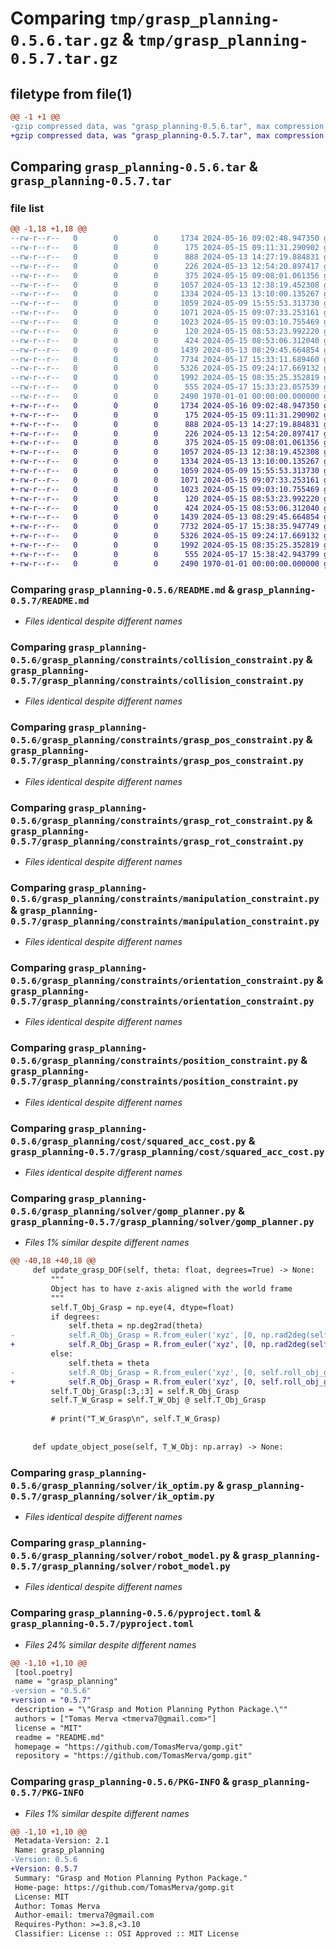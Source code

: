 # Comparing `tmp/grasp_planning-0.5.6.tar.gz` & `tmp/grasp_planning-0.5.7.tar.gz`

## filetype from file(1)

```diff
@@ -1 +1 @@
-gzip compressed data, was "grasp_planning-0.5.6.tar", max compression
+gzip compressed data, was "grasp_planning-0.5.7.tar", max compression
```

## Comparing `grasp_planning-0.5.6.tar` & `grasp_planning-0.5.7.tar`

### file list

```diff
@@ -1,18 +1,18 @@
--rw-r--r--   0        0        0     1734 2024-05-16 09:02:48.947350 grasp_planning-0.5.6/README.md
--rw-r--r--   0        0        0      175 2024-05-15 09:11:31.290902 grasp_planning-0.5.6/grasp_planning/__init__.py
--rw-r--r--   0        0        0      888 2024-05-13 14:27:19.884831 grasp_planning-0.5.6/grasp_planning/constraints/collision_constraint.py
--rw-r--r--   0        0        0      226 2024-05-13 12:54:20.897417 grasp_planning-0.5.6/grasp_planning/constraints/constraint_template.py
--rw-r--r--   0        0        0      375 2024-05-15 09:08:01.061356 grasp_planning-0.5.6/grasp_planning/constraints/constraints.py
--rw-r--r--   0        0        0     1057 2024-05-13 12:38:19.452308 grasp_planning-0.5.6/grasp_planning/constraints/grasp_pos_constraint.py
--rw-r--r--   0        0        0     1334 2024-05-13 13:10:00.135267 grasp_planning-0.5.6/grasp_planning/constraints/grasp_rot_constraint.py
--rw-r--r--   0        0        0     1059 2024-05-09 15:55:53.313730 grasp_planning-0.5.6/grasp_planning/constraints/manipulation_constraint.py
--rw-r--r--   0        0        0     1071 2024-05-15 09:07:33.253161 grasp_planning-0.5.6/grasp_planning/constraints/orientation_constraint.py
--rw-r--r--   0        0        0     1023 2024-05-15 09:03:10.755469 grasp_planning-0.5.6/grasp_planning/constraints/position_constraint.py
--rw-r--r--   0        0        0      120 2024-05-15 08:53:23.992220 grasp_planning-0.5.6/grasp_planning/cost/costs.py
--rw-r--r--   0        0        0      424 2024-05-15 08:53:06.312040 grasp_planning-0.5.6/grasp_planning/cost/dist_to_home.py
--rw-r--r--   0        0        0     1439 2024-05-13 08:29:45.664854 grasp_planning-0.5.6/grasp_planning/cost/squared_acc_cost.py
--rw-r--r--   0        0        0     7734 2024-05-17 15:33:11.689460 grasp_planning-0.5.6/grasp_planning/solver/gomp_planner.py
--rw-r--r--   0        0        0     5326 2024-05-15 09:24:17.669132 grasp_planning-0.5.6/grasp_planning/solver/ik_optim.py
--rw-r--r--   0        0        0     1992 2024-05-15 08:35:25.352819 grasp_planning-0.5.6/grasp_planning/solver/robot_model.py
--rw-r--r--   0        0        0      555 2024-05-17 15:33:23.057539 grasp_planning-0.5.6/pyproject.toml
--rw-r--r--   0        0        0     2490 1970-01-01 00:00:00.000000 grasp_planning-0.5.6/PKG-INFO
+-rw-r--r--   0        0        0     1734 2024-05-16 09:02:48.947350 grasp_planning-0.5.7/README.md
+-rw-r--r--   0        0        0      175 2024-05-15 09:11:31.290902 grasp_planning-0.5.7/grasp_planning/__init__.py
+-rw-r--r--   0        0        0      888 2024-05-13 14:27:19.884831 grasp_planning-0.5.7/grasp_planning/constraints/collision_constraint.py
+-rw-r--r--   0        0        0      226 2024-05-13 12:54:20.897417 grasp_planning-0.5.7/grasp_planning/constraints/constraint_template.py
+-rw-r--r--   0        0        0      375 2024-05-15 09:08:01.061356 grasp_planning-0.5.7/grasp_planning/constraints/constraints.py
+-rw-r--r--   0        0        0     1057 2024-05-13 12:38:19.452308 grasp_planning-0.5.7/grasp_planning/constraints/grasp_pos_constraint.py
+-rw-r--r--   0        0        0     1334 2024-05-13 13:10:00.135267 grasp_planning-0.5.7/grasp_planning/constraints/grasp_rot_constraint.py
+-rw-r--r--   0        0        0     1059 2024-05-09 15:55:53.313730 grasp_planning-0.5.7/grasp_planning/constraints/manipulation_constraint.py
+-rw-r--r--   0        0        0     1071 2024-05-15 09:07:33.253161 grasp_planning-0.5.7/grasp_planning/constraints/orientation_constraint.py
+-rw-r--r--   0        0        0     1023 2024-05-15 09:03:10.755469 grasp_planning-0.5.7/grasp_planning/constraints/position_constraint.py
+-rw-r--r--   0        0        0      120 2024-05-15 08:53:23.992220 grasp_planning-0.5.7/grasp_planning/cost/costs.py
+-rw-r--r--   0        0        0      424 2024-05-15 08:53:06.312040 grasp_planning-0.5.7/grasp_planning/cost/dist_to_home.py
+-rw-r--r--   0        0        0     1439 2024-05-13 08:29:45.664854 grasp_planning-0.5.7/grasp_planning/cost/squared_acc_cost.py
+-rw-r--r--   0        0        0     7732 2024-05-17 15:38:35.947749 grasp_planning-0.5.7/grasp_planning/solver/gomp_planner.py
+-rw-r--r--   0        0        0     5326 2024-05-15 09:24:17.669132 grasp_planning-0.5.7/grasp_planning/solver/ik_optim.py
+-rw-r--r--   0        0        0     1992 2024-05-15 08:35:25.352819 grasp_planning-0.5.7/grasp_planning/solver/robot_model.py
+-rw-r--r--   0        0        0      555 2024-05-17 15:38:42.943799 grasp_planning-0.5.7/pyproject.toml
+-rw-r--r--   0        0        0     2490 1970-01-01 00:00:00.000000 grasp_planning-0.5.7/PKG-INFO
```

### Comparing `grasp_planning-0.5.6/README.md` & `grasp_planning-0.5.7/README.md`

 * *Files identical despite different names*

### Comparing `grasp_planning-0.5.6/grasp_planning/constraints/collision_constraint.py` & `grasp_planning-0.5.7/grasp_planning/constraints/collision_constraint.py`

 * *Files identical despite different names*

### Comparing `grasp_planning-0.5.6/grasp_planning/constraints/grasp_pos_constraint.py` & `grasp_planning-0.5.7/grasp_planning/constraints/grasp_pos_constraint.py`

 * *Files identical despite different names*

### Comparing `grasp_planning-0.5.6/grasp_planning/constraints/grasp_rot_constraint.py` & `grasp_planning-0.5.7/grasp_planning/constraints/grasp_rot_constraint.py`

 * *Files identical despite different names*

### Comparing `grasp_planning-0.5.6/grasp_planning/constraints/manipulation_constraint.py` & `grasp_planning-0.5.7/grasp_planning/constraints/manipulation_constraint.py`

 * *Files identical despite different names*

### Comparing `grasp_planning-0.5.6/grasp_planning/constraints/orientation_constraint.py` & `grasp_planning-0.5.7/grasp_planning/constraints/orientation_constraint.py`

 * *Files identical despite different names*

### Comparing `grasp_planning-0.5.6/grasp_planning/constraints/position_constraint.py` & `grasp_planning-0.5.7/grasp_planning/constraints/position_constraint.py`

 * *Files identical despite different names*

### Comparing `grasp_planning-0.5.6/grasp_planning/cost/squared_acc_cost.py` & `grasp_planning-0.5.7/grasp_planning/cost/squared_acc_cost.py`

 * *Files identical despite different names*

### Comparing `grasp_planning-0.5.6/grasp_planning/solver/gomp_planner.py` & `grasp_planning-0.5.7/grasp_planning/solver/gomp_planner.py`

 * *Files 1% similar despite different names*

```diff
@@ -40,18 +40,18 @@
     def update_grasp_DOF(self, theta: float, degrees=True) -> None:
         """
         Object has to have z-axis aligned with the world frame
         """
         self.T_Obj_Grasp = np.eye(4, dtype=float)
         if degrees:
             self.theta = np.deg2rad(theta)
-            self.R_Obj_Grasp = R.from_euler('xyz', [0, np.rad2deg(self.roll_obj_grasp), 180], degrees=True).as_matrix()
+            self.R_Obj_Grasp = R.from_euler('xyz', [0, np.rad2deg(self.roll_obj_grasp), 0.0], degrees=True).as_matrix()
         else:
             self.theta = theta
-            self.R_Obj_Grasp = R.from_euler('xyz', [0, self.roll_obj_grasp, np.pi], degrees=False).as_matrix()
+            self.R_Obj_Grasp = R.from_euler('xyz', [0, self.roll_obj_grasp, 0.0], degrees=False).as_matrix()
         self.T_Obj_Grasp[:3,:3] = self.R_Obj_Grasp
         self.T_W_Grasp = self.T_W_Obj @ self.T_Obj_Grasp
         
         # print("T_W_Grasp\n", self.T_W_Grasp)
 
 
     def update_object_pose(self, T_W_Obj: np.array) -> None:
```

### Comparing `grasp_planning-0.5.6/grasp_planning/solver/ik_optim.py` & `grasp_planning-0.5.7/grasp_planning/solver/ik_optim.py`

 * *Files identical despite different names*

### Comparing `grasp_planning-0.5.6/grasp_planning/solver/robot_model.py` & `grasp_planning-0.5.7/grasp_planning/solver/robot_model.py`

 * *Files identical despite different names*

### Comparing `grasp_planning-0.5.6/pyproject.toml` & `grasp_planning-0.5.7/pyproject.toml`

 * *Files 24% similar despite different names*

```diff
@@ -1,10 +1,10 @@
 [tool.poetry]
 name = "grasp_planning"
-version = "0.5.6"
+version = "0.5.7"
 description = "\"Grasp and Motion Planning Python Package.\""
 authors = ["Tomas Merva <tmerva7@gmail.com>"]
 license = "MIT"
 readme = "README.md"
 homepage = "https://github.com/TomasMerva/gomp.git"
 repository = "https://github.com/TomasMerva/gomp.git"
```

### Comparing `grasp_planning-0.5.6/PKG-INFO` & `grasp_planning-0.5.7/PKG-INFO`

 * *Files 1% similar despite different names*

```diff
@@ -1,10 +1,10 @@
 Metadata-Version: 2.1
 Name: grasp_planning
-Version: 0.5.6
+Version: 0.5.7
 Summary: "Grasp and Motion Planning Python Package."
 Home-page: https://github.com/TomasMerva/gomp.git
 License: MIT
 Author: Tomas Merva
 Author-email: tmerva7@gmail.com
 Requires-Python: >=3.8,<3.10
 Classifier: License :: OSI Approved :: MIT License
```

